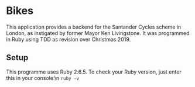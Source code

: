 # Bikes

This application provides a backend for the Santander Cycles scheme in London, as instigated by former Mayor Ken Livingstone. It was programmed in Ruby using TDD as revision over Christmas 2019.

## Setup

This programme uses Ruby 2.6.5. To check your Ruby version, just enter this in your console:\n
`ruby -v`
